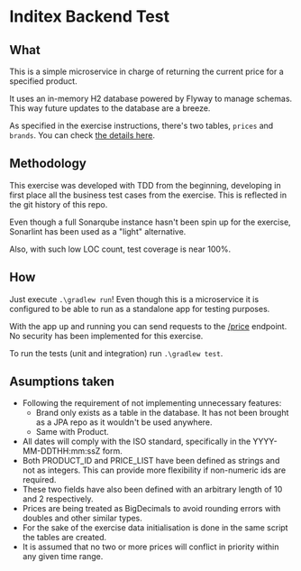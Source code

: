 # Inditex Backend Test

## What
This is a simple microservice in charge of returning the current price for a specified product.

It uses an in-memory H2 database powered by Flyway to manage schemas. This way future updates to the database are a breeze.

As specified in the exercise instructions, there's two tables, `prices` and `brands`. You can check [the details here](src/main/resources/db/migration/V1__Create_tables_with_data.sql).

## Methodology
This exercise was developed with TDD from the beginning, developing in first place all the business test cases from the exercise.
This is reflected in the git history of this repo.

Even though a full Sonarqube instance hasn't been spin up for the exercise, Sonarlint has been used as a "light" alternative.

Also, with such low LOC count, test coverage is near 100%.

## How
Just execute `.\gradlew run`! Even though this is a microservice it is configured to be able to run as a standalone app for testing purposes.

With the app up and running you can send requests to the [/price](src/main/java/com/example/inditextest/infrastructure/api/PricesEndpoint.java) endpoint. No security has been implemented for this exercise.

To run the tests (unit and integration) run `.\gradlew test`.

## Asumptions taken
* Following the requirement of not implementing unnecessary features:
  * Brand only exists as a table in the database. It has not been brought as a JPA repo as it wouldn't be used anywhere.
  * Same with Product.
* All dates will comply with the ISO standard, specifically in the YYYY-MM-DDTHH:mm:ssZ form.
* Both PRODUCT_ID and PRICE_LIST have been defined as strings and not as integers. This can provide more flexibility if non-numeric ids are required.
* These two fields have also been defined with an arbitrary length of 10 and 2 respectively.
* Prices are being treated as BigDecimals to avoid rounding errors with doubles and other similar types.
* For the sake of the exercise data initialisation is done in the same script the tables are created.
* It is assumed that no two or more prices will conflict in priority within any given time range.